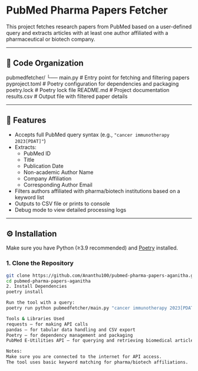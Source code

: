 # PubMed Pharma Papers Fetcher

This project fetches research papers from PubMed based on a user-defined query and extracts articles with at least one author affiliated with a pharmaceutical or biotech company.

---

## 📁 Code Organization

pubmedfetcher/
└── main.py # Entry point for fetching and filtering papers
pyproject.toml # Poetry configuration for dependencies and packaging
poetry.lock # Poetry lock file
README.md # Project documentation
results.csv # Output file with filtered paper details 

---

## 🧪 Features

- Accepts full PubMed query syntax (e.g., `"cancer immunotherapy 2023[PDAT]"`)
- Extracts:
  - PubMed ID
  - Title
  - Publication Date
  - Non-academic Author Name
  - Company Affiliation
  - Corresponding Author Email
- Filters authors affiliated with pharma/biotech institutions based on a keyword list
- Outputs to CSV file or prints to console
- Debug mode to view detailed processing logs

---

## ⚙️ Installation

Make sure you have Python (≥3.9 recommended) and [Poetry](https://python-poetry.org/) installed.

### 1. Clone the Repository
```bash
git clone https://github.com/Ananthu100/pubmed-pharma-papers-aganitha.git
cd pubmed-pharma-papers-aganitha
2. Install Dependencies
poetry install

Run the tool with a query:
poetry run python pubmedfetcher/main.py "cancer immunotherapy 2023[PDAT]" -n 25 -f results.csv -d

Tools & Libraries Used
requests – for making API calls
pandas – for tabular data handling and CSV export
Poetry – for dependency management and packaging
PubMed E-Utilities API – for querying and retrieving biomedical articles

Notes:
Make sure you are connected to the internet for API access.
The tool uses basic keyword matching for pharma/biotech affiliations.
